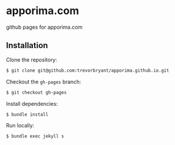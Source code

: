 # apporima.com
github pages for apporima.com

## Installation
Clone the repository:
```bash
$ git clone git@github.com:trevorbryant/apporima.github.io.git
```

Checkout the `gh-pages` branch:
```bash
$ git checkout gh-pages
```

Install dependencies:
```
$ bundle install
```

Run locally:
```bash
$ bundle exec jekyll s
```

